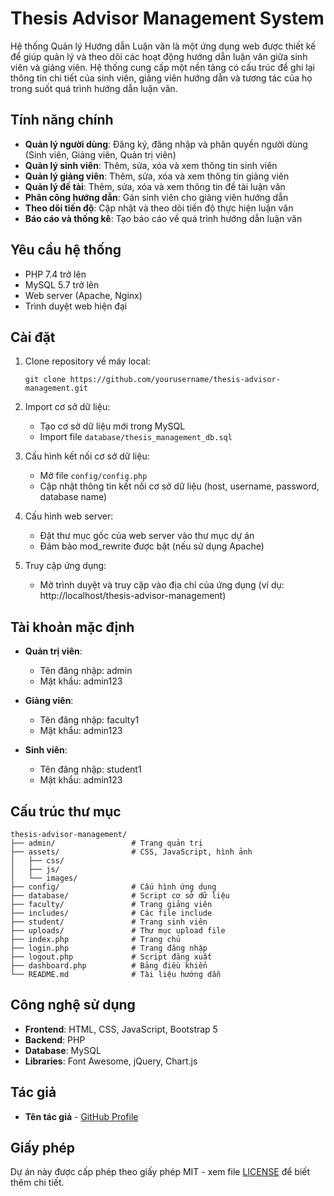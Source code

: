 # Thesis Advisor Management System

Hệ thống Quản lý Hướng dẫn Luận văn là một ứng dụng web được thiết kế để giúp quản lý và theo dõi các hoạt động hướng dẫn luận văn giữa sinh viên và giảng viên. Hệ thống cung cấp một nền tảng có cấu trúc để ghi lại thông tin chi tiết của sinh viên, giảng viên hướng dẫn và tương tác của họ trong suốt quá trình hướng dẫn luận văn.

## Tính năng chính

- **Quản lý người dùng**: Đăng ký, đăng nhập và phân quyền người dùng (Sinh viên, Giảng viên, Quản trị viên)
- **Quản lý sinh viên**: Thêm, sửa, xóa và xem thông tin sinh viên
- **Quản lý giảng viên**: Thêm, sửa, xóa và xem thông tin giảng viên
- **Quản lý đề tài**: Thêm, sửa, xóa và xem thông tin đề tài luận văn
- **Phân công hướng dẫn**: Gán sinh viên cho giảng viên hướng dẫn
- **Theo dõi tiến độ**: Cập nhật và theo dõi tiến độ thực hiện luận văn
- **Báo cáo và thống kê**: Tạo báo cáo về quá trình hướng dẫn luận văn

## Yêu cầu hệ thống

- PHP 7.4 trở lên
- MySQL 5.7 trở lên
- Web server (Apache, Nginx)
- Trình duyệt web hiện đại

## Cài đặt

1. Clone repository về máy local:
   ```
   git clone https://github.com/yourusername/thesis-advisor-management.git
   ```

2. Import cơ sở dữ liệu:
   - Tạo cơ sở dữ liệu mới trong MySQL
   - Import file `database/thesis_management_db.sql`

3. Cấu hình kết nối cơ sở dữ liệu:
   - Mở file `config/config.php`
   - Cập nhật thông tin kết nối cơ sở dữ liệu (host, username, password, database name)

4. Cấu hình web server:
   - Đặt thư mục gốc của web server vào thư mục dự án
   - Đảm bảo mod_rewrite được bật (nếu sử dụng Apache)

5. Truy cập ứng dụng:
   - Mở trình duyệt và truy cập vào địa chỉ của ứng dụng (ví dụ: http://localhost/thesis-advisor-management)

## Tài khoản mặc định

- **Quản trị viên**:
  - Tên đăng nhập: admin
  - Mật khẩu: admin123

- **Giảng viên**:
  - Tên đăng nhập: faculty1
  - Mật khẩu: admin123

- **Sinh viên**:
  - Tên đăng nhập: student1
  - Mật khẩu: admin123

## Cấu trúc thư mục

```
thesis-advisor-management/
├── admin/                 # Trang quản trị
├── assets/                # CSS, JavaScript, hình ảnh
│   ├── css/
│   ├── js/
│   └── images/
├── config/                # Cấu hình ứng dụng
├── database/              # Script cơ sở dữ liệu
├── faculty/               # Trang giảng viên
├── includes/              # Các file include
├── student/               # Trang sinh viên
├── uploads/               # Thư mục upload file
├── index.php              # Trang chủ
├── login.php              # Trang đăng nhập
├── logout.php             # Script đăng xuất
├── dashboard.php          # Bảng điều khiển
└── README.md              # Tài liệu hướng dẫn
```

## Công nghệ sử dụng

- **Frontend**: HTML, CSS, JavaScript, Bootstrap 5
- **Backend**: PHP
- **Database**: MySQL
- **Libraries**: Font Awesome, jQuery, Chart.js

## Tác giả

- **Tên tác giả** - [GitHub Profile](https://github.com/yourusername)

## Giấy phép

Dự án này được cấp phép theo giấy phép MIT - xem file [LICENSE](LICENSE) để biết thêm chi tiết. 